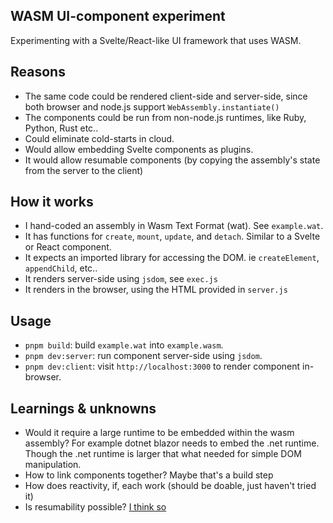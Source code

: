 WASM UI-component experiment
-------------------------

Experimenting with a Svelte/React-like UI framework that uses WASM.

## Reasons

- The same code could be rendered client-side and server-side, since both browser and node.js support `WebAssembly.instantiate()`
- The components could be run from non-node.js runtimes, like Ruby, Python, Rust etc..
- Could eliminate cold-starts in cloud.
- Would allow embedding Svelte components as plugins.
- It would allow resumable components (by copying the assembly's state from the server to the client)

## How it works

- I hand-coded an assembly in Wasm Text Format (wat). See `example.wat`.
- It has functions for `create`, `mount`, `update`, and `detach`. Similar to a Svelte or React component.
- It expects an imported library for accessing the DOM. ie `createElement`, `appendChild`, etc..
- It renders server-side using `jsdom`, see `exec.js`
- It renders in the browser, using the HTML provided in `server.js`

## Usage

- `pnpm build`: build `example.wat` into `example.wasm`.
- `pnpm dev:server`: run component server-side using `jsdom`.
- `pnpm dev:client`: visit `http://localhost:3000` to render component in-browser.

## Learnings & unknowns

- Would it require a large runtime to be embedded within the wasm assembly? For example dotnet blazor needs to embed the .net runtime. Though the .net runtime is larger that what needed for simple DOM manipulation.
- How to link components together? Maybe that's a build step
- How does reactivity, if, each work (should be doable, just haven't tried it)
- Is resumability possible? [I think so](https://github.com/joshnuss/wasm-resumability-experiment)
